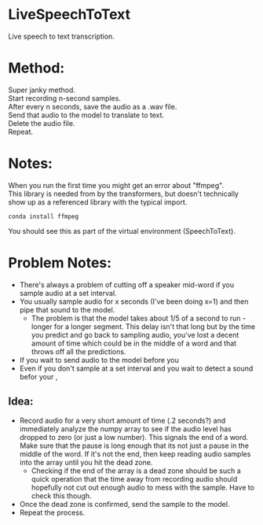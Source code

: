 # LiveSpeechToText
Live speech to text transcription.

# Method:

Super janky method.  
Start recording n-second samples.  
After every n seconds, save the audio as a .wav file.  
Send that audio to the model to translate to text.  
Delete the audio file.  
Repeat.  

# Notes:
When you run the first time you might get an error about "ffmpeg".  
This library is needed from by the transformers, but doesn't technically show up as a referenced library with the typical import.

```
conda install ffmpeg
```

You should see this as part of the virtual environment (SpeechToText).

# Problem Notes:
* There's always a problem of cutting off a speaker mid-word if you sample audio at a set interval.
* You usually sample audio for x seconds (I've been doing x=1) and then pipe that sound to the model.
    * The problem is that the model takes about 1/5 of a second to run - longer for a longer segment. This delay isn't that long but by the time you predict and go back to sampling audio, you've lost a decent amount of time which could be in the middle of a word and that throws off all the predictions.
* If you wait to send audio to the model before you 
* Even if you don't sample at a set interval and you wait to detect a sound befor your ,

## Idea:
* Record audio for a very short amount of time (.2 seconds?) and immediately analyze the numpy array to see if the audio level has dropped to zero (or just a low number). This signals the end of a word. Make sure that the pause is long enough that its not just a pause in the middle of the word. If it's not the end, then keep reading audio samples into the array until you hit the dead zone.
    * Checking if the end of the array is a dead zone should be such a quick operation that the time away from recording audio should hopefully not cut out enough audio to mess with the sample. Have to check this though.
* Once the dead zone is confirmed, send the sample to the model.
* Repeat the process.
